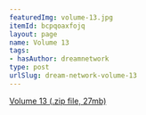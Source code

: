 ```yaml
---
featuredImg: volume-13.jpg
itemId: bcpqoaxfojq
layout: page
name: Volume 13
tags:
- hasAuthor: dreamnetwork
type: post
urlSlug: dream-network-volume-13
---
```

<a href="../files/Volume_13.zip" download>Volume 13 (.zip file, 27mb)</a>